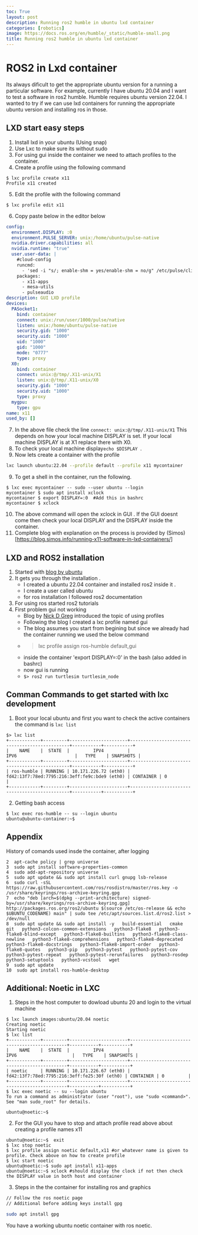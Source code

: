 ```yaml
---
toc: True
layout: post
description: Running ros2 humble in ubuntu lxd container 
categories: [robotics]
image: https://docs.ros.org/en/humble/_static/humble-small.png
title: Running ros2 humble in ubuntu lxd container 
---
```



# ROS2 in Lxd container 

Its always dificult to get the appropriate ubuntu version for a running a particular software. For example, currently I have ubuntu 20.04 and I want to test a software in ros2 humble. Humble requires ubuntu version 22.04.
I wanted to try if we can use lxd containers for running the appropriate ubuntu version and installing ros in those. 

## LXD start easy steps

1. Install lxd in your ubuntu (Using snap)
2. Use Lxc to  make sure its  without sudo 
3. For using gui inside the container we need to attach profiles to the container.
4. Create a profile using the following command 
```
$ lxc profile create x11
Profile x11 created
```
5. Edit the profile with the following command
```
$ lxc profile edit x11
```
6. Copy paste below in the editor below

```yaml
config:
  environment.DISPLAY: :0
  environment.PULSE_SERVER: unix:/home/ubuntu/pulse-native
  nvidia.driver.capabilities: all
  nvidia.runtime: "true"
  user.user-data: |
    #cloud-config
    runcmd:
      - 'sed -i "s/; enable-shm = yes/enable-shm = no/g" /etc/pulse/client.conf'
    packages:
      - x11-apps
      - mesa-utils
      - pulseaudio
description: GUI LXD profile
devices:
  PASocket1:
    bind: container
    connect: unix:/run/user/1000/pulse/native
    listen: unix:/home/ubuntu/pulse-native
    security.gid: "1000"
    security.uid: "1000"
    uid: "1000"
    gid: "1000"
    mode: "0777"
    type: proxy
  X0:
    bind: container
    connect: unix:@/tmp/.X11-unix/X1
    listen: unix:@/tmp/.X11-unix/X0
    security.gid: "1000"
    security.uid: "1000"
    type: proxy
  mygpu:
    type: gpu
name: x11
used_by: []
```

7. In the above file check the line ```connect: unix:@/tmp/.X11-unix/X1``` This depends on how your local machine DISPLAY is set. If your local machine DISPLAY is at X1 replace there with X0.
8. To check your local machine display```echo $DISPLAY ```.
9. Now lets create a container with the profile
```bash
lxc launch ubuntu:22.04 --profile default --profile x11 mycontainer
```
9. To get a shell in the container, run the following.
```
$ lxc exec mycontainer -- sudo --user ubuntu --login
mycontainer $ sudo apt install xclock 
mycontainer $ export DISPLAY=:0  #Add this in bashrc
mycontainer $ xclock
```
10. The above command will open the xclock in GUI . If the GUI doesnt come then check your local DISPLAY and the DISPLAY inside the container. 
11. Complete blog with explanation on the process is provided by (Simos)[https://blog.simos.info/running-x11-software-in-lxd-containers/]


## LXD and ROS2 installation 
1. Started with [blog by ubuntu](https://canonical.com/blog/install-ros-2-humble-in-ubuntu-20-04-or-18-04-using-lxd-containers)
2. It gets you through the installation . 
    - I created a ubuntu 22.04 container and installed ros2 inside it . 
    - I create a user called ubuntu 
    - for ros installation I followed ros2 documentation 
3. For using ros started ros2 tutorials
4. First problem gui not working 
    - Blog by [Nick D Greg](https://nickdgreg.github.io/software/2020/08/06/running-ros-in-lxd/) introduced the topic of using profiles 
    - Following the blog I created a lxc profile named gui 
    - The blog assumes you start from begining but since we already had the container running we used the below command
    - > lxc profile assign ros-humble default,gui 
    - inside the container 'export DISPLAY=:0' in the bash (also added in bashrc)
    - now gui is running 
    - ```$> ros2 run turtlesim turtlesim_node```




## Comman Commands to get started with lxc development

1. Boot your local ubuntu and first you want to check the active containers the command is `lxc list`
```
$> lxc list
+------------+---------+----------------------+-----------------------------------------------+-----------+-----------+
|    NAME    |  STATE  |         IPV4         |                     IPV6                      |   TYPE    | SNAPSHOTS |
+------------+---------+----------------------+-----------------------------------------------+-----------+-----------+
| ros-humble | RUNNING | 10.171.226.72 (eth0) | fd42:13f7:78ed:7795:216:3eff:fe9c:bde9 (eth0) | CONTAINER | 0         |
+------------+---------+----------------------+-----------------------------------------------+-----------+-----------+
```

2. Getting bash access 
```
$ lxc exec ros-humble -- su --login ubuntu
ubuntu@ubuntu-container:~$ 
```




## Appendix 
History of comands used insde the container, after logging 
```
2  apt-cache policy | grep universe
3  sudo apt install software-properties-common
4  sudo add-apt-repository universe
5  sudo apt update && sudo apt install curl gnupg lsb-release
6  sudo curl -sSL https://raw.githubusercontent.com/ros/rosdistro/master/ros.key -o /usr/share/keyrings/ros-archive-keyring.gpg
7  echo "deb [arch=$(dpkg --print-architecture) signed-by=/usr/share/keyrings/ros-archive-keyring.gpg] http://packages.ros.org/ros2/ubuntu $(source /etc/os-release && echo $UBUNTU_CODENAME) main" | sudo tee /etc/apt/sources.list.d/ros2.list > /dev/null
8  sudo apt update && sudo apt install -y   build-essential   cmake   git   python3-colcon-common-extensions   python3-flake8   python3-flake8-blind-except   python3-flake8-builtins   python3-flake8-class-newline   python3-flake8-comprehensions   python3-flake8-deprecated   python3-flake8-docstrings   python3-flake8-import-order   python3-flake8-quotes   python3-pip   python3-pytest   python3-pytest-cov   python3-pytest-repeat   python3-pytest-rerunfailures   python3-rosdep   python3-setuptools   python3-vcstool   wget
9  sudo apt update
10  sudo apt install ros-humble-desktop
```


## Additional: Noetic in LXC
1. Steps in the host computer to dowload ubuntu 20  and login to the virtual machine

```
$ lxc launch images:ubuntu/20.04 noetic
Creating noetic
Starting noetic  
$ lxc list
+------------+---------+----------------------+----------------------------------------------+-----------+-----------+
|    NAME    |  STATE  |         IPV4         |                     IPV6                     |   TYPE    | SNAPSHOTS |
+------------+---------+----------------------+----------------------------------------------+-----------+-----------+
| noetic     | RUNNING | 10.171.226.67 (eth0) | fd42:13f7:78ed:7795:216:3eff:fe25:30f (eth0) | CONTAINER | 0         |
+------------+---------+----------------------+----------------------------------------------+-----------+-----------+
$ lxc exec noetic -- su --login ubuntu
To run a command as administrator (user "root"), use "sudo <command>".
See "man sudo_root" for details.

ubuntu@noetic:~$ 

```

2. For the GUI you have to stop and attach profile read above about creating a profile names x11
```
ubuntu@noetic:~$  exit
$ lxc stop noetic
$ lxc profile assign noetic default,x11 #or whatever name is given to profile. Check above on how to create profile
$ lxc start noetic
ubuntu@noetic:~$ sudo apt install x11-apps
ubuntu@noetic:~$ xclock #should display the clock if not then check the DISPLAY value in both host and container
```
3. Steps in the the container for installing ros and graphics
```bash
// Follow the ros noetic page 
// Additional before adding keys install gpg 

sudo apt install gpg

```

You have a working ubuntu noetic container with ros noetic.
